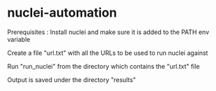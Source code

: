 # nuclei-automation

Prerequisites :
  Install nuclei and make sure it is added to the PATH env variable
  
  
Create a file "url.txt" with all the URLs to be used to run nuclei against

Run "run_nuclei" from the directory which contains the "url.txt" file

Output is saved under the directory "results"
